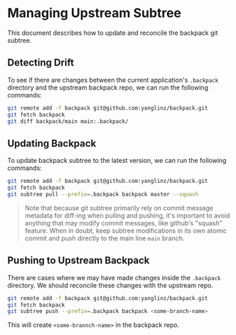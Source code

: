 # Managing Upstream Subtree

This document describes how to update and reconcile the backpack git subtree.

## Detecting Drift

To see if there are changes between the current application's `.backpack`
directory and the upstream backpack repo, we can run the following commands:

```sh
git remote add -f backpack git@github.com:yanglinz/backpack.git
git fetch backpack
git diff backpack/main main:.backpack/
```

## Updating Backpack

To update backpack subtree to the latest version, we can run the following
commands:

```sh
git remote add -f backpack git@github.com:yanglinz/backpack.git
git fetch backpack
git subtree pull --prefix=.backpack backpack master --squash
```

> Note that because git subtree primarily rely on commit message metadata for
> diff-ing when pulling and pushing, it's important to avoid anything that may
> modify commit messages, like github's "squash" feature. When in doubt, keep
> subtree modifications in its own atomic commit and push directly to the main
> line `main` branch.

## Pushing to Upstream Backpack

There are cases where we may have made changes inside the `.backpack` directory.
We should reconcile these changes with the upstream repo.

```sh
git remote add -f backpack git@github.com:yanglinz/backpack.git
git fetch backpack
git subtree push --prefix=.backpack backpack <some-branch-name>
```

This will create `<some-brannch-name>` in the backpack repo.
